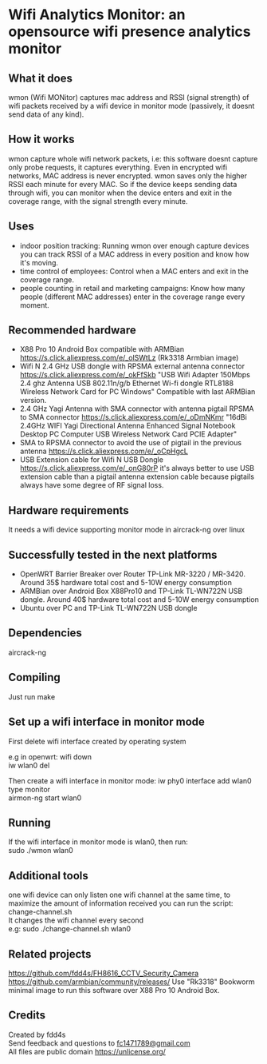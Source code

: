 # Wifi Analytics Monitor: an opensource wifi presence analytics monitor

## What it does

wmon (Wifi MONitor) captures mac address and RSSI (signal strength) of wifi packets received by a wifi device in monitor mode (passively, it doesnt send data of any kind).

## How it works

wmon capture whole wifi network packets, i.e: this software doesnt capture only probe requests, it captures everything. Even in encrypted wifi networks, MAC address is never encrypted. wmon saves only the higher RSSI each minute for every MAC. So if the device keeps sending data through wifi, you can monitor when the device enters and exit in the coverage range, with the signal strength every minute.

## Uses

- indoor position tracking: Running wmon over enough capture devices you can track RSSI of a MAC address in every position and know how it's moving.  
- time control of employees: Control when a MAC enters and exit in the coverage range.  
- people counting in retail and marketing campaigns: Know how many people (different MAC addresses) enter in the coverage range every moment.

## Recommended hardware

- X88 Pro 10 Android Box compatible with ARMBian https://s.click.aliexpress.com/e/_olSWtLz (Rk3318 Armbian image)  
- Wifi N 2.4 GHz USB dongle with RPSMA external antenna connector https://s.click.aliexpress.com/e/_okFfSkb "USB Wifi Adapter 150Mbps 2.4 ghz Antenna USB 802.11n/g/b Ethernet Wi-fi dongle RTL8188 Wireless Network Card for PC Windows" Compatible with last ARMBian version.  
- 2.4 GHz Yagi Antenna with SMA connector with antenna pigtail RPSMA to SMA connector https://s.click.aliexpress.com/e/_oDmNKmr "16dBi 2.4GHz WIFI Yagi Directional Antenna Enhanced Signal Notebook Desktop PC Computer USB Wireless Network Card PCIE Adapter"  
- SMA to RPSMA connector to avoid the use of pigtail in the previous antenna https://s.click.aliexpress.com/e/_oCpHgcL  
- USB Extension cable for Wifi N USB Dongle https://s.click.aliexpress.com/e/_onG80rP it's always better to use USB extension cable than a pigtail antenna extension cable because pigtails always have some degree of RF signal loss.  

## Hardware requirements

It needs a wifi device supporting monitor mode in aircrack-ng over linux

## Successfully tested in the next platforms

- OpenWRT Barrier Breaker over Router TP-Link MR-3220 / MR-3420. Around 35$ hardware total cost and 5-10W energy consumption  
- ARMBian over Android Box X88Pro10 and TP-Link TL-WN722N USB dongle. Around 40$ hardware total cost and 5-10W energy consumption  
- Ubuntu over PC and TP-Link TL-WN722N USB dongle  

## Dependencies

aircrack-ng

## Compiling

Just run make

## Set up a wifi interface in monitor mode

First delete wifi interface created by operating system

e.g in openwrt: 
	wifi down  
	iw wlan0 del

Then create a wifi interface in monitor mode:
	iw phy0 interface add wlan0 type monitor  
	airmon-ng start wlan0

## Running

If the wifi interface in monitor mode is wlan0, then run:  
sudo ./wmon wlan0  

## Additional tools

one wifi device can only listen one wifi channel at the same time, to maximize the amount of information received you can run the script: change-channel.sh  
It changes the wifi channel every second  
e.g: sudo ./change-channel.sh wlan0

## Related projects

https://github.com/fdd4s/FH8616_CCTV_Security_Camera  
https://github.com/armbian/community/releases/ Use "Rk3318" Bookworm minimal image to run this software over X88 Pro 10 Android Box.  

## Credits

Created by fdd4s  
Send feedback and questions to fc1471789@gmail.com  
All files are public domain https://unlicense.org/
